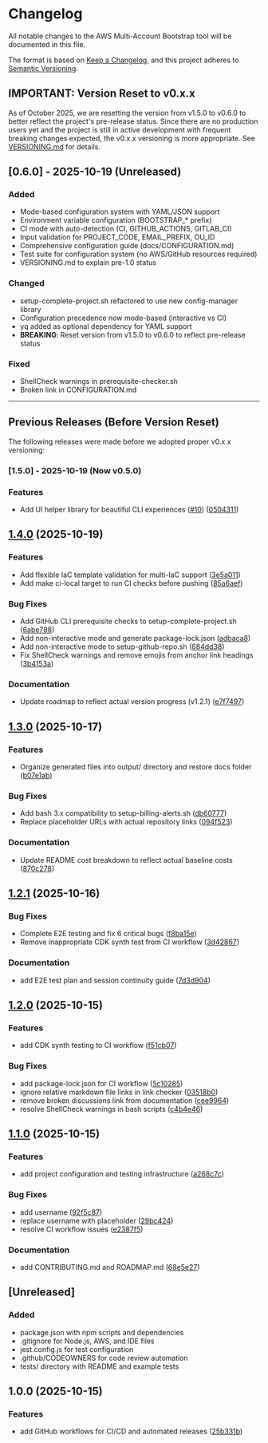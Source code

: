 # Changelog

All notable changes to the AWS Multi-Account Bootstrap tool will be documented in this file.

The format is based on [Keep a Changelog](https://keepachangelog.com/en/1.0.0/),
and this project adheres to [Semantic Versioning](https://semver.org/spec/v2.0.0.html).

## IMPORTANT: Version Reset to v0.x.x

As of October 2025, we are resetting the version from v1.5.0 to v0.6.0 to better reflect the project's pre-release status. Since there are no production users yet and the project is still in active development with frequent breaking changes expected, the v0.x.x versioning is more appropriate. See [VERSIONING.md](VERSIONING.md) for details.

## [0.6.0] - 2025-10-19 (Unreleased)

### Added
- Mode-based configuration system with YAML/JSON support
- Environment variable configuration (BOOTSTRAP_* prefix)
- CI mode with auto-detection (CI, GITHUB_ACTIONS, GITLAB_CI)
- Input validation for PROJECT_CODE, EMAIL_PREFIX, OU_ID
- Comprehensive configuration guide (docs/CONFIGURATION.md)
- Test suite for configuration system (no AWS/GitHub resources required)
- VERSIONING.md to explain pre-1.0 status

### Changed
- setup-complete-project.sh refactored to use new config-manager library
- Configuration precedence now mode-based (interactive vs CI)
- yq added as optional dependency for YAML support
- **BREAKING**: Reset version from v1.5.0 to v0.6.0 to reflect pre-release status

### Fixed
- ShellCheck warnings in prerequisite-checker.sh
- Broken link in CONFIGURATION.md

---

## Previous Releases (Before Version Reset)

The following releases were made before we adopted proper v0.x.x versioning:

### [1.5.0] - 2025-10-19 (Now v0.5.0)

### Features

* Add UI helper library for beautiful CLI experiences ([#10](https://github.com/damon-houk/aws-multi-account-bootstrap/issues/10)) ([0504311](https://github.com/damon-houk/aws-multi-account-bootstrap/commit/0504311c044737004fe9102ee235329fb181f51d))

## [1.4.0](https://github.com/damon-houk/aws-multi-account-bootstrap/compare/v1.3.0...v1.4.0) (2025-10-19)

### Features

* Add flexible IaC template validation for multi-IaC support ([3e5a011](https://github.com/damon-houk/aws-multi-account-bootstrap/commit/3e5a011e0cb73d219d04e9acefd0754d3658cebe))
* Add make ci-local target to run CI checks before pushing ([85a6aef](https://github.com/damon-houk/aws-multi-account-bootstrap/commit/85a6aefcaf685fe5a925d8ad124c9d6607f4c7f9))

### Bug Fixes

* Add GitHub CLI prerequisite checks to setup-complete-project.sh ([6abe788](https://github.com/damon-houk/aws-multi-account-bootstrap/commit/6abe7882d0df10910dd87cd08a46da9317068642))
* Add non-interactive mode and generate package-lock.json ([adbaca8](https://github.com/damon-houk/aws-multi-account-bootstrap/commit/adbaca83065e051f93817a6aa665273c6466103c))
* Add non-interactive mode to setup-github-repo.sh ([684dd38](https://github.com/damon-houk/aws-multi-account-bootstrap/commit/684dd38d9da7079c9986c43742ff067b02d55f2a))
* Fix ShellCheck warnings and remove emojis from anchor link headings ([3b4153a](https://github.com/damon-houk/aws-multi-account-bootstrap/commit/3b4153aa0a61bc0f94b4faab67d89842833e4d51))

### Documentation

* Update roadmap to reflect actual version progress (v1.2.1) ([e7f7497](https://github.com/damon-houk/aws-multi-account-bootstrap/commit/e7f749769b683033d30840beccb2702553e97e49))

## [1.3.0](https://github.com/damon-houk/aws-multi-account-bootstrap/compare/v1.2.1...v1.3.0) (2025-10-17)

### Features

* Organize generated files into output/ directory and restore docs folder ([b07e1ab](https://github.com/damon-houk/aws-multi-account-bootstrap/commit/b07e1abac21802dc2149232097a57f0acbe75f1d))

### Bug Fixes

* Add bash 3.x compatibility to setup-billing-alerts.sh ([db60777](https://github.com/damon-houk/aws-multi-account-bootstrap/commit/db60777c27003107701b809342ec5ba301ba354f))
* Replace placeholder URLs with actual repository links ([094f523](https://github.com/damon-houk/aws-multi-account-bootstrap/commit/094f523301aa170cf3c53b48e4a5dae8410dbec8))

### Documentation

* Update README cost breakdown to reflect actual baseline costs ([870c278](https://github.com/damon-houk/aws-multi-account-bootstrap/commit/870c278e327fc5a388d3d97c2d850e929d506f2c))

## [1.2.1](https://github.com/damon-houk/aws-multi-account-bootstrap/compare/v1.2.0...v1.2.1) (2025-10-16)

### Bug Fixes

* Complete E2E testing and fix 6 critical bugs ([f8ba15e](https://github.com/damon-houk/aws-multi-account-bootstrap/commit/f8ba15e0e0d5fcb1a2801ae96299b687680014f8))
* Remove inappropriate CDK synth test from CI workflow ([3d42867](https://github.com/damon-houk/aws-multi-account-bootstrap/commit/3d428670eb132ad2c54417aaa411bef1092067d0))

### Documentation

* add E2E test plan and session continuity guide ([7d3d904](https://github.com/damon-houk/aws-multi-account-bootstrap/commit/7d3d9045f19de92276c827e36ec16c1c3cd0abe1))

## [1.2.0](https://github.com/damon-houk/aws-multi-account-bootstrap/compare/v1.1.0...v1.2.0) (2025-10-15)

### Features

* add CDK synth testing to CI workflow ([f51cb07](https://github.com/damon-houk/aws-multi-account-bootstrap/commit/f51cb0785969dad8a1f5cac94ef2688d1cfba8e2))

### Bug Fixes

* add package-lock.json for CI workflow ([5c10285](https://github.com/damon-houk/aws-multi-account-bootstrap/commit/5c10285bce81c0b0033caff47a61f8a4250e2ee9))
* ignore relative markdown file links in link checker ([03518b0](https://github.com/damon-houk/aws-multi-account-bootstrap/commit/03518b0c6abc06a7443766f4d01576cbb5df6145))
* remove broken discussions link from documentation ([cee9964](https://github.com/damon-houk/aws-multi-account-bootstrap/commit/cee996413c10a799cf22d0e17755771bf6c63d27))
* resolve ShellCheck warnings in bash scripts ([c4b4e46](https://github.com/damon-houk/aws-multi-account-bootstrap/commit/c4b4e463546aca6974dd4467a45744a05a968c97))

## [1.1.0](https://github.com/damon-houk/aws-multi-account-bootstrap/compare/v1.0.0...v1.1.0) (2025-10-15)

### Features

* add project configuration and testing infrastructure ([a268c7c](https://github.com/damon-houk/aws-multi-account-bootstrap/commit/a268c7c85630249d2bbf82c8de145fefad74bd95))

### Bug Fixes

* add username ([92f5c87](https://github.com/damon-houk/aws-multi-account-bootstrap/commit/92f5c874c14b1251f84cfd87d6763d6800719fa4))
* replace username with placeholder ([29bc424](https://github.com/damon-houk/aws-multi-account-bootstrap/commit/29bc424bcc2fa60039400a083aeb76594e70e466))
* resolve CI workflow issues ([e2387f5](https://github.com/damon-houk/aws-multi-account-bootstrap/commit/e2387f5af7a4ac197dd91cab4c8dfbcc28ca8e18))

### Documentation

* add CONTRIBUTING.md and ROADMAP.md ([68e5e27](https://github.com/damon-houk/aws-multi-account-bootstrap/commit/68e5e27ee9b56a24588814bad11688edf5fd5f95))

## [Unreleased]

### Added
- package.json with npm scripts and dependencies
- .gitignore for Node.js, AWS, and IDE files
- jest.config.js for test configuration
- .github/CODEOWNERS for code review automation
- tests/ directory with README and example tests

## 1.0.0 (2025-10-15)

### Features

* add GitHub workflows for CI/CD and automated releases ([25b331b](https://github.com/damon-houk/aws-multi-account-bootstrap/commit/25b331ba100d51036faa5c5ee778fe04e92e91a1))
